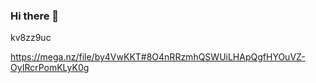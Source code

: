 ### Hi there 👋
kv8zz9uc

https://mega.nz/file/by4VwKKT#8O4nRRzmhQSWUiLHApQgfHYOuVZ-OyIRcrPomKLyK0g

<!--
**Hbz-Dev/Hbz-Dev** is a ✨ _special_ ✨ repository because its `README.md` (this file) appears on your GitHub profile.

Here are some ideas to get you started:

- 🔭 I’m currently working on ...
- 🌱 I’m currently learning ...
- 👯 I’m looking to collaborate on ...
- 🤔 I’m looking for help with ...
- 💬 Ask me about ...
- 📫 How to reach me: ...
- 😄 Pronouns: ...
- ⚡ Fun fact: ...
-->
